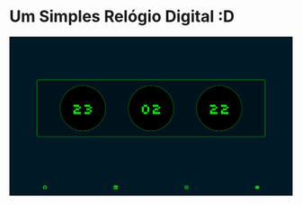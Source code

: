 # Um Simples Relógio Digital :D

<div align="center">

![Design preview for the project](design/clock.jpg)

</div>